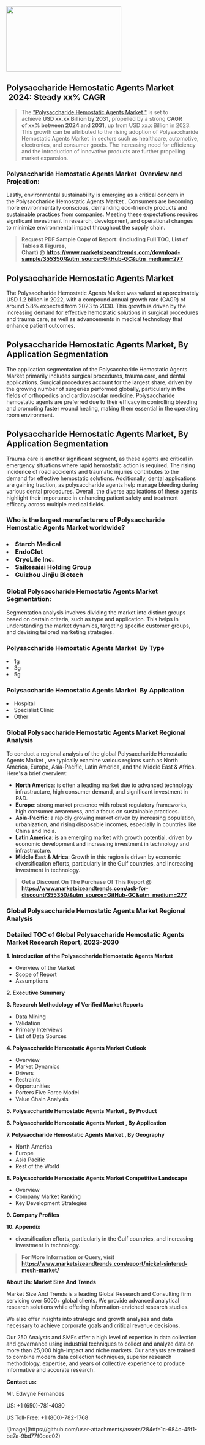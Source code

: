 <p><img class="alignnone size-medium wp-image-20088" src="https://ffe5etoiles.com/wp-content/uploads/2024/12/MST1-300x171.png" alt="" width="300" height="171" /></p><h2 id="ember46" class="ember-view reader-text-block__heading-2">Polysaccharide Hemostatic Agents Market &nbsp;2024: Steady&nbsp;xx% CAGR</h2><blockquote id="ember47" class="ember-view reader-text-block__blockquote">The&nbsp;<a class="app-aware-link " href="https://www.marketsizeandtrends.com/download-sample/355350/&utm_source=GitHub-GC&utm_medium=277" target="_blank" data-test-app-aware-link="">"Polysaccharide Hemostatic Agents Market "</a>&nbsp;is set to achieve&nbsp;<strong>USD&nbsp;xx.xx&nbsp;Billion by 2031,</strong>&nbsp;propelled by a strong&nbsp;<strong>CAGR of&nbsp;xx% between 2024 and 2031,</strong>&nbsp;up from USD xx.x Billion in 2023. This growth can be attributed to the rising adoption of&nbsp;Polysaccharide Hemostatic Agents Market &nbsp;in sectors such as healthcare, automotive, electronics, and consumer goods. The increasing need for efficiency and the introduction of innovative products are further propelling market expansion.</blockquote><h3 id="ember48" class="ember-view reader-text-block__heading-3">Polysaccharide Hemostatic Agents Market &nbsp;Overview and Projection:</h3><p id="ember49" class="ember-view reader-text-block__paragraph">Lastly, environmental sustainability is emerging as a critical concern in the&nbsp;Polysaccharide Hemostatic Agents Market . Consumers are becoming more environmentally conscious, demanding eco-friendly products and sustainable practices from companies. Meeting these expectations requires significant investment in research, development, and operational changes to minimize environmental impact throughout the supply chain.</p><blockquote id="ember50" class="ember-view reader-text-block__blockquote"><strong>Request PDF Sample Copy of Report: (Including Full TOC, List of Tables &amp; Figures, Chart)&nbsp;@&nbsp;<strong><a href="https://www.marketsizeandtrends.com/download-sample/355350/&utm_source=GitHub-GC&utm_medium=277" target="_blank">https://www.marketsizeandtrends.com/download-sample/355350/&utm_source=GitHub-GC&utm_medium=277</a></strong></strong></blockquote><h3 class=""> <h2>Polysaccharide Hemostatic Agents Market</h2><p>The Polysaccharide Hemostatic Agents Market was valued at approximately USD 1.2 billion in 2022, with a compound annual growth rate (CAGR) of around 5.8% expected from 2023 to 2030. This growth is driven by the increasing demand for effective hemostatic solutions in surgical procedures and trauma care, as well as advancements in medical technology that enhance patient outcomes.</p><h2>Polysaccharide Hemostatic Agents Market, By Application Segmentation</h2><p>The application segmentation of the Polysaccharide Hemostatic Agents Market primarily includes surgical procedures, trauma care, and dental applications. Surgical procedures account for the largest share, driven by the growing number of surgeries performed globally, particularly in the fields of orthopedics and cardiovascular medicine. Polysaccharide hemostatic agents are preferred due to their efficacy in controlling bleeding and promoting faster wound healing, making them essential in the operating room environment.</p><h2>Polysaccharide Hemostatic Agents Market, By Application Segmentation</h2><p>Trauma care is another significant segment, as these agents are critical in emergency situations where rapid hemostatic action is required. The rising incidence of road accidents and traumatic injuries contributes to the demand for effective hemostatic solutions. Additionally, dental applications are gaining traction, as polysaccharide agents help manage bleeding during various dental procedures. Overall, the diverse applications of these agents highlight their importance in enhancing patient safety and treatment efficacy across multiple medical fields.</p></h3><h3 id="" class="">Who is the largest manufacturers of&nbsp;Polysaccharide Hemostatic Agents Market  worldwide?</h3><h3 class=""></Li><Li>Starch Medical</Li><Li> EndoClot</Li><Li> CryoLife Inc.</Li><Li> Saikesaisi Holding Group</Li><Li> Guizhou Jinjiu Biotech</h3><h3 id="ember53" class="ember-view reader-text-block__heading-3">Global&nbsp;Polysaccharide Hemostatic Agents Market  Segmentation:</h3><p id="ember54" class="ember-view reader-text-block__paragraph">Segmentation analysis involves dividing the market into distinct groups based on certain criteria, such as type and application. This helps in understanding the market dynamics, targeting specific customer groups, and devising tailored marketing strategies.</p><h3 id="" class="">Polysaccharide Hemostatic Agents Market &nbsp;By Type</h3><p></Li><Li>1g</Li><Li> 3g</Li><Li> 5g</p><h3 id="" class="">Polysaccharide Hemostatic Agents Market &nbsp;By Application</h3><p class=""></Li><Li>Hospital</Li><Li> Specialist Clinic</Li><Li> Other</p><h3 id="ember62" class="ember-view reader-text-block__heading-3">Global Polysaccharide Hemostatic Agents Market  Regional Analysis</h3><p id="ember63" class="ember-view reader-text-block__paragraph">To conduct a regional analysis of the global Polysaccharide Hemostatic Agents Market , we typically examine various regions such as North America, Europe, Asia-Pacific, Latin America, and the Middle East &amp; Africa. Here's a brief overview:</p><ul><li><strong>North America</strong>: is often a leading market due to advanced technology infrastructure, high consumer demand, and significant investment in R&amp;D.</li><li><strong>Europe</strong>: strong market presence with robust regulatory frameworks, high consumer awareness, and a focus on sustainable practices.</li><li><strong>Asia-Pacific</strong>: a rapidly growing market driven by increasing population, urbanization, and rising disposable incomes, especially in countries like China and India.</li><li><strong>Latin America</strong>: is an emerging market with growth potential, driven by economic development and increasing investment in technology and infrastructure.</li><li><strong>Middle East &amp; Africa</strong>: Growth in this region is driven by economic diversification efforts, particularly in the Gulf countries, and increasing investment in technology.</li></ul><blockquote id="ember61" class="ember-view reader-text-block__blockquote"><strong>Get a Discount On The Purchase Of This Report @ <strong><a href="https://html-cleaner.com/" target="">https://www.marketsizeandtrends.com/ask-for-discount/355350/&utm_source=GitHub-GC&utm_medium=277</a></strong></strong></blockquote><h3 id="ember62" class="ember-view reader-text-block__heading-3">Global Polysaccharide Hemostatic Agents Market  Regional Analysis</h3><h3 id="" class="">Detailed TOC of Global Polysaccharide Hemostatic Agents Market  Research Report, 2023-2030</h3><p id="" class=""><strong>1. Introduction of the Polysaccharide Hemostatic Agents Market </strong></p><ul><li>Overview of the Market</li><li>Scope of Report</li><li>Assumptions</li></ul><p id="" class=""><strong>2. Executive Summary</strong></p><p id="" class=""><strong>3. Research Methodology of Verified Market Reports</strong></p><ul><li>Data Mining</li><li>Validation</li><li>Primary Interviews</li><li>List of Data Sources</li></ul><p id="" class=""><strong>4. Polysaccharide Hemostatic Agents Market  Outlook</strong></p><ul><li>Overview</li><li>Market Dynamics</li><li>Drivers</li><li>Restraints</li><li>Opportunities</li><li>Porters Five Force Model</li><li>Value Chain Analysis</li></ul><p id="" class=""><strong>5. Polysaccharide Hemostatic Agents Market , By Product</strong></p><p id="" class=""><strong>6. Polysaccharide Hemostatic Agents Market , By Application</strong></p><p id="" class=""><strong>7. Polysaccharide Hemostatic Agents Market , By Geography</strong></p><ul><li>North America</li><li>Europe</li><li>Asia Pacific</li><li>Rest of the World</li></ul><p id="" class=""><strong>8. Polysaccharide Hemostatic Agents Market  Competitive Landscape</strong></p><ul><li>Overview</li><li>Company Market Ranking</li><li>Key Development Strategies</li></ul><p id="" class=""><strong>9. Company Profiles</strong></p><p id="" class=""><strong>10. Appendix</strong></p><ul><li>diversification efforts, particularly in the Gulf countries, and increasing investment in technology.</li></ul><blockquote id="ember65" class="ember-view reader-text-block__blockquote"><strong>For More Information or Query, visit <strong><strong><a href="https://html-cleaner.com/" target="">https://www.marketsizeandtrends.com/report/nickel-sintered-mesh-market/</a></strong></strong></strong></blockquote><p id="" class=""><strong>About Us: Market Size And Trends</strong></p><p id="" class="">Market Size And Trends is a leading Global Research and Consulting firm servicing over 5000+ global clients. We provide advanced analytical research solutions while offering information-enriched research studies.</p><p id="" class="">We also offer insights into strategic and growth analyses and data necessary to achieve corporate goals and critical revenue decisions.</p><p id="" class="">Our 250 Analysts and SMEs offer a high level of expertise in data collection and governance using industrial techniques to collect and analyze data on more than 25,000 high-impact and niche markets. Our analysts are trained to combine modern data collection techniques, superior research methodology, expertise, and years of collective experience to produce informative and accurate research.</p><p id="" class=""><strong>Contact us:</strong></p><p id="" class="">Mr. Edwyne Fernandes</p><p id="" class="">US: +1 (650)-781-4080</p><p id="" class="">US Toll-Free: +1 (800)-782-1768</p>
![image](https://github.com/user-attachments/assets/284efe1c-684c-45f1-be7a-9bd77f0cec02)
